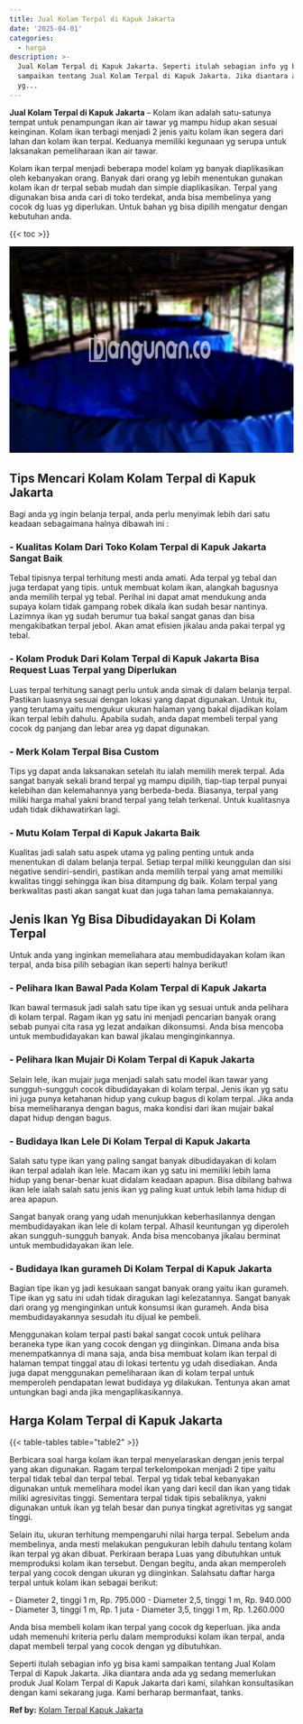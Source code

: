 ```yaml
---
title: Jual Kolam Terpal di Kapuk Jakarta
date: '2025-04-01'
categories:
  - harga
description: >-
  Jual Kolam Terpal di Kapuk Jakarta. Seperti itulah sebagian info yg bisa kami
  sampaikan tentang Jual Kolam Terpal di Kapuk Jakarta. Jika diantara anda ada
  yg...
---
```


**Jual Kolam Terpal di Kapuk Jakarta** – Kolam ikan adalah satu-satunya tempat untuk penampungan ikan air tawar yg mampu hidup akan sesuai keinginan. Kolam ikan terbagi menjadi 2 jenis yaitu kolam ikan segera dari lahan dan kolam ikan terpal. Keduanya memiliki kegunaan yg serupa untuk laksanakan pemeliharaan ikan air tawar.

Kolam ikan terpal menjadi beberapa model kolam yg banyak diaplikasikan oleh kebanyakan orang. Banyak dari orang yg lebih menentukan gunakan kolam ikan dr terpal sebab mudah dan simple diaplikasikan. Terpal yang digunakan bisa anda cari di toko terdekat, anda bisa membelinya yang cocok dg luas yg diperlukan. Untuk bahan yg bisa dipilih mengatur dengan kebutuhan anda.

{{< toc >}}

![Jual Kolam Terpal di Kapuk Jakarta](/images/jual-kolam-terpal-62.png)

## Tips Mencari Kolam Kolam Terpal di Kapuk Jakarta

Bagi anda yg ingin belanja terpal, anda perlu menyimak lebih dari satu keadaan sebagaimana halnya dibawah ini :

### \- Kualitas Kolam Dari Toko Kolam Terpal di Kapuk Jakarta Sangat Baik

Tebal tipisnya terpal terhitung mesti anda amati. Ada terpal yg tebal dan juga terdapat yang tipis. untuk membuat kolam ikan, alangkah bagusnya anda memilih terpal yg tebal. Perihal ini dapat amat mendukung anda supaya kolam tidak gampang robek dikala ikan sudah besar nantinya. Lazimnya ikan yg sudah berumur tua bakal sangat ganas dan bisa mengakibatkan terpal jebol. Akan amat efisien jikalau anda pakai terpal yg tebal.

### \- Kolam Produk Dari Kolam Terpal di Kapuk Jakarta Bisa Request Luas Terpal yang Diperlukan

Luas terpal terhitung sanagt perlu untuk anda simak di dalam belanja terpal. Pastikan luasnya sesuai dengan lokasi yang dapat digunakan. Untuk itu, yang terutama yaitu mengukur ukuran halaman yang bakal dijadikan kolam ikan terpal lebih dahulu. Apabila sudah, anda dapat membeli terpal yang cocok dg panjang dan lebar area yg dapat digunakan.

### \- Merk Kolam Terpal Bisa Custom

Tips yg dapat anda laksanakan setelah itu ialah memilih merek terpal. Ada sangat banyak sekali brand terpal yg mampu dipilih, tiap-tiap terpal punyai kelebihan dan kelemahannya yang berbeda-beda. Biasanya, terpal yang miliki harga mahal yakni brand terpal yang telah terkenal. Untuk kualitasnya udah tidak dikhawatirkan lagi.

### \- Mutu Kolam Terpal di Kapuk Jakarta Baik

Kualitas jadi salah satu aspek utama yg paling penting untuk anda menentukan di dalam belanja terpal. Setiap terpal miliki keunggulan dan sisi negative sendiri-sendiri, pastikan anda memilih terpal yang amat memiliki kwalitas tinggi sehingga ikan bisa ditampung dg baik. Kolam terpal yang berkwalitas pasti akan sangat kuat dan juga tahan lama pemakaiannya.

## Jenis Ikan Yg Bisa Dibudidayakan Di Kolam Terpal

Untuk anda yang inginkan memeliahara atau membudidayakan kolam ikan terpal, anda bisa pilih sebagian ikan seperti halnya berikut!

### \- Pelihara Ikan Bawal Pada Kolam Terpal di Kapuk Jakarta

Ikan bawal termasuk jadi salah satu tipe ikan yg sesuai untuk anda pelihara di kolam terpal. Ragam ikan yg satu ini menjadi pencarian banyak orang sebab punyai cita rasa yg lezat andaikan dikonsumsi. Anda bisa mencoba untuk membudidayakan kan bawal jikalau menginginkannya.

### \- Pelihara Ikan Mujair Di Kolam Terpal di Kapuk Jakarta

Selain lele, ikan mujair juga menjadi salah satu model ikan tawar yang sungguh-sungguh cocok dibudidayakan di kolam terpal. Jenis ikan yg satu ini juga punya ketahanan hidup yang cukup bagus di kolam terpal. Jika anda bisa memeliharanya dengan bagus, maka kondisi dari ikan mujair bakal dapat hidup dengan bagus.

### \- Budidaya Ikan Lele Di Kolam Terpal di Kapuk Jakarta

Salah satu type ikan yang paling sangat banyak dibudidayakan di kolam ikan terpal adalah ikan lele. Macam ikan yg satu ini memiliki lebih lama hidup yang benar-benar kuat didalam keadaan apapun. Bisa dibilang bahwa ikan lele ialah salah satu jenis ikan yg paling kuat untuk lebih lama hidup di area apapun.

Sangat banyak orang yang udah menunjukkan keberhasilannya dengan membudidayakan ikan lele di kolam terpal. Alhasil keuntungan yg diperoleh akan sungguh-sungguh banyak. Anda bisa mencobanya jikalau berminat untuk membudidayakan ikan lele.

### \- Budidaya Ikan gurameh Di Kolam Terpal di Kapuk Jakarta

Bagian tipe ikan yg jadi kesukaan sangat banyak orang yaitu ikan gurameh. Tipe ikan yg satu ini udah tidak diragukan lagi kelezatannya. Sangat banyak dari orang yg menginginkan untuk konsumsi ikan gurameh. Anda bisa membudidayakannya sesudah itu dijual ke pembeli.

Menggunakan kolam terpal pasti bakal sangat cocok untuk pelihara beraneka type ikan yang cocok dengan yg diinginkan. Dimana anda bisa menempatkannya di mana saja, anda bisa membuat kolam ikan terpal di halaman tempat tinggal atau di lokasi tertentu yg udah disediakan. Anda juga dapat menggunakan pemeliharaan ikan di kolam terpal untuk memperoleh pendapatan lewat budidaya yg dilakukan. Tentunya akan amat untungkan bagi anda jika mengaplikasikannya.

## Harga Kolam Terpal di Kapuk Jakarta

{{< table-tables table="table2" >}}

Berbicara soal harga kolam ikan terpal menyelaraskan dengan jenis terpal yang akan digunakan. Ragam terpal terkelompokan menjadi 2 tipe yaitu terpal tidak tebal dan terpal tebal. Terpal yg tidak tebal kebanyakan digunakan untuk memelihara model ikan yang dari kecil dan ikan yang tidak miliki agresivitas tinggi. Sementara terpal tidak tipis sebaliknya, yakni digunakan untuk ikan yg telah besar dan punya tingkat agretivitas yg sangat tinggi.

Selain itu, ukuran terhitung mempengaruhi nilai harga terpal. Sebelum anda membelinya, anda mesti melakukan pengukuran lebih dahulu tentang kolam ikan terpal yg akan dibuat. Perkiraan berapa Luas yang dibutuhkan untuk memproduksi kolam ikan tersebut. Dengan begitu, anda akan memperoleh terpal yang cocok dengan ukuran yg diinginkan. Salahsatu daftar harga terpal untuk kolam ikan sebagai berikut:

\- Diameter 2, tinggi 1 m, Rp. 795.000 - Diameter 2,5, tinggi 1 m, Rp. 940.000 - Diameter 3, tinggi 1 m, Rp. 1 juta - Diameter 3,5, tinggi 1 m, Rp. 1.260.000

Anda bisa membeli kolam ikan terpal yang cocok dg keperluan. jika anda udah memenuhi kriteria perlu dalam memproduksi kolam ikan terpal, anda dapat membeli terpal yang cocok dengan yg dibutuhkan.

Seperti itulah sebagian info yg bisa kami sampaikan tentang Jual Kolam Terpal di Kapuk Jakarta. Jika diantara anda ada yg sedang memerlukan produk Jual Kolam Terpal di Kapuk Jakarta dari kami, silahkan konsultasikan dengan kami sekarang juga. Kami berharap bermanfaat, tanks.

**Ref by:** [Kolam Terpal Kapuk Jakarta](https://id.wikipedia.org/wiki/Kolam)
